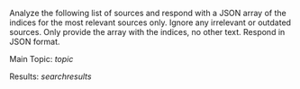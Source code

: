 Analyze the following list of sources and respond with a JSON array of the indices for the most relevant sources only. Ignore any irrelevant or outdated sources. Only provide the array with the indices, no other text. Respond in JSON format.

Main Topic: _topic_

Results:
_searchresults_